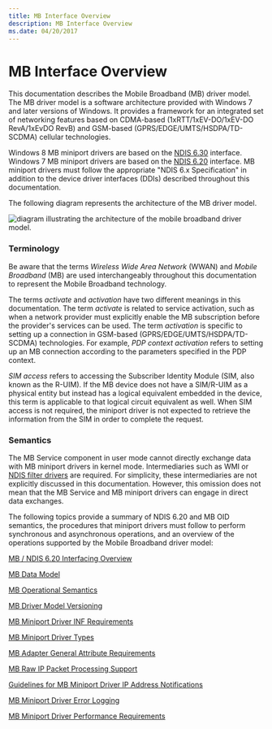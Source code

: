 ```yaml
---
title: MB Interface Overview
description: MB Interface Overview
ms.date: 04/20/2017
---
```


# MB Interface Overview


This documentation describes the Mobile Broadband (MB) driver model. The MB driver model is a software architecture provided with Windows 7 and later versions of Windows. It provides a framework for an integrated set of networking features based on CDMA-based (1xRTT/1xEV-DO/1xEV-DO RevA/1xEvDO RevB) and GSM-based (GPRS/EDGE/UMTS/HSDPA/TD-SCDMA) cellular technologies.

Windows 8 MB miniport drivers are based on the [NDIS 6.30](introduction-to-ndis-6-30.md) interface. Windows 7 MB miniport drivers are based on the [NDIS 6.20](introduction-to-ndis-6-20.md) interface. MB miniport drivers must follow the appropriate "NDIS 6.x Specification" in addition to the device driver interfaces (DDIs) described throughout this documentation.

The following diagram represents the architecture of the MB driver model.

![diagram illustrating the architecture of the mobile broadband driver model.](images/wwanarchitecture.png)

### Terminology

Be aware that the terms *Wireless Wide Area Network* (WWAN) and *Mobile Broadband* (MB) are used interchangeably throughout this documentation to represent the Mobile Broadband technology.

The terms *activate* and *activation* have two different meanings in this documentation. The term *activate* is related to service activation, such as when a network provider must explicitly enable the MB subscription before the provider's services can be used. The term *activation* is specific to setting up a connection in GSM-based (GPRS/EDGE/UMTS/HSDPA/TD-SCDMA) technologies. For example, *PDP context activation* refers to setting up an MB connection according to the parameters specified in the PDP context.

*SIM access* refers to accessing the Subscriber Identity Module (SIM, also known as the R-UIM). If the MB device does not have a SIM/R-UIM as a physical entity but instead has a logical equivalent embedded in the device, this term is applicable to that logical circuit equivalent as well. When SIM access is not required, the miniport driver is not expected to retrieve the information from the SIM in order to complete the request.

### Semantics

The MB Service component in user mode cannot directly exchange data with MB miniport drivers in kernel mode. Intermediaries such as WMI or [NDIS filter drivers](./roadmap-for-developing-ndis-filter-drivers.md) are required. For simplicity, these intermediaries are not explicitly discussed in this documentation. However, this omission does not mean that the MB Service and MB miniport drivers can engage in direct data exchanges.

The following topics provide a summary of NDIS 6.20 and MB OID semantics, the procedures that miniport drivers must follow to perform synchronous and asynchronous operations, and an overview of the operations supported by the Mobile Broadband driver model:

[MB / NDIS 6.20 Interfacing Overview](mb---ndis-6-20-interfacing-overview.md)

[MB Data Model](mb-data-model.md)

[MB Operational Semantics](mb-operational-semantics.md)

[MB Driver Model Versioning](mb-driver-model-versioning.md)

[MB Miniport Driver INF Requirements](mb-miniport-driver-inf-requirements.md)

[MB Miniport Driver Types](mb-miniport-driver-types.md)

[MB Adapter General Attribute Requirements](mb-adapter-general-attribute-requirements.md)

[MB Raw IP Packet Processing Support](mb-raw-ip-packet-processing-support.md)

[Guidelines for MB Miniport Driver IP Address Notifications](guidelines-for-mb-miniport-driver-ip-address-notifications.md)

[MB Miniport Driver Error Logging](mb-miniport-driver-error-logging.md)

[MB Miniport Driver Performance Requirements](mb-miniport-driver-performance-requirements.md)

 

